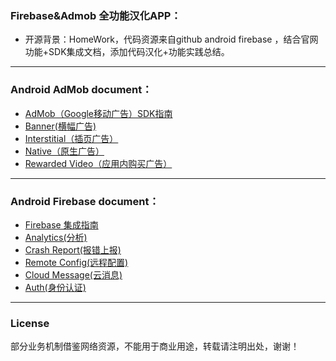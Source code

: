 ### Firebase&Admob 全功能汉化APP：
- 开源背景：HomeWork，代码资源来自github android firebase ，结合官网功能+SDK集成文档，添加代码汉化+功能实践总结。

-------
### Android AdMob document：
- [AdMob（Google移动广告）SDK指南](https://developers.google.com/admob/android/quick-start?hl=zh-CN#import_the_mobile_ads_sdk)
- [Banner(横幅广告)](https://developers.google.com/admob/android/banner?hl=zh-CN)
- [Interstitial（插页广告）](https://developers.google.com/admob/android/interstitial?hl=zh-CN)
- [Native（原生广告）](https://developers.google.com/admob/android/native-unified?hl=zh-CN)
- [Rewarded Video（应用内购买广告）](https://developers.google.com/admob/android/rewarded-video?hl=zh-CN)


-------

### Android Firebase document：
- [Firebase 集成指南](https://developers.google.com/firebase/docs/android/setup?hl=zh-CN)
- [Analytics(分析)](https://firebase.google.com/docs/analytics/?hl=zh-CN)
- [Crash Report(报错上报)](https://firebase.google.com/docs/crashlytics/?hl=zh-CN)
- [Remote Config(远程配置)](https://firebase.google.com/docs/cloud-messaging/?hl=zh-CN)
- [Cloud Message(云消息)](https://firebase.google.com/docs/remote-config/?hl=zh-CN)
- [Auth(身份认证)](https://firebase.google.com/docs/auth/?hl=zh-CN)


-------
### License
部分业务机制借鉴网络资源，不能用于商业用途，转载请注明出处，谢谢！ 
